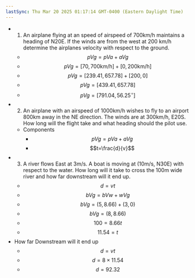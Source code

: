 ```yaml
---
lastSync: Thu Mar 20 2025 01:17:14 GMT-0400 (Eastern Daylight Time)
---
```

 - 1. An airplane flying at an speed of airspeed of 700km/h maintains a heading of N20E. If the winds are from the west at 200 km/h determine the airplanes velocity with respect to the ground. 
	- $$pVg=pVa+aVg$$
	- $$pVg=[70, 700\text{km/h}]+[0, 200\text{km/h}]$$
	- $$pVg=[239.41, 657.78]+[200, 0]$$
	- $$pVg=[439.41, 657.78]$$
	- $$pVg=[791.04, 56.25^\circ]$$
- 2. An airplane with an airspeed of 1000km/h wishes to fly to an airport 800km away in the NE direction. The winds are at 300km/h, E20S. How long will the flight take and what heading should the pilot use. 
	- Components
		- $$pVg=pVa+aVg$$
		- $$t=\frac{d}{v}$$
- 3. A river flows East at 3m/s. A boat is moving at (10m/s, N30E) with respect to the water. How long will it take to cross the 100m wide river and how far downstream will it end up.
	- $$d=vt$$
	- $$bVg=bVw+wVg$$
	- $$bVg=(5, 8.66)+(3, 0)$$
	- $$bVg=(8, 8.66)$$
	- $$100=8.66t$$
	- $$11.54=t$$
- How far Downstream will it end up
	- $$d=vt$$
	- $$d=8\times 11.54$$
	- $$d=92.32$$